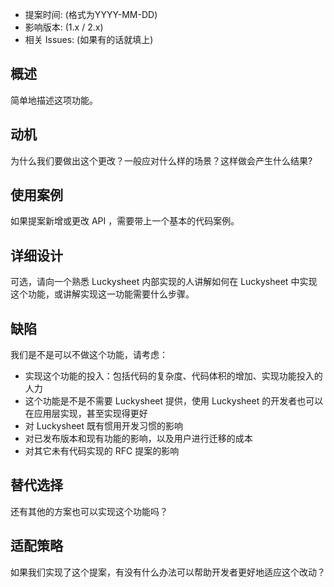 - 提案时间: (格式为YYYY-MM-DD)
- 影响版本: (1.x / 2.x)
- 相关 Issues: (如果有的话就填上)

## 概述

简单地描述这项功能。

## 动机

为什么我们要做出这个更改？一般应对什么样的场景？这样做会产生什么结果?

## 使用案例

如果提案新增或更改 API ，需要带上一个基本的代码案例。

## 详细设计

可选，请向一个熟悉 Luckysheet 内部实现的人讲解如何在 Luckysheet 中实现这个功能，或讲解实现这一功能需要什么步骤。

## 缺陷

我们是不是可以不做这个功能，请考虑：

- 实现这个功能的投入：包括代码的复杂度、代码体积的增加、实现功能投入的人力
- 这个功能是不是不需要 Luckysheet 提供，使用 Luckysheet 的开发者也可以在应用层实现，甚至实现得更好
- 对 Luckysheet 既有惯用开发习惯的影响
- 对已发布版本和现有功能的影响，以及用户进行迁移的成本
- 对其它未有代码实现的 RFC 提案的影响

## 替代选择

还有其他的方案也可以实现这个功能吗？


## 适配策略

如果我们实现了这个提案，有没有什么办法可以帮助开发者更好地适应这个改动？